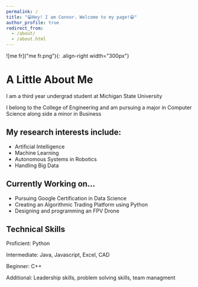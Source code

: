 ```yaml
---
permalink: /
title: "😁Hey! I am Connor. Welcome to my page!😁"
author_profile: true
redirect_from: 
  - /about/
  - /about.html
---
```




![me fr]("me fr.png"){: .align-right width="300px"}

A Little About Me
======

I am a third year undergrad student at Michigan State University

I belong to the College of Engineering and am pursuing a major in Computer Science
along side a minor in Business

My research interests include:
------

- Artificial Intelligence
- Machine Learning
- Autonomous Systems in Robotics
- Handling Big Data

Currently Working on...
------

- Pursuing Google Certification in Data Science
- Creating an Algorithmic Trading Platform using Python
- Designing and programming an FPV Drone

Technical Skills
------

Proficient: Python

Intermediate: Java, Javascript, Excel, CAD

Beginner: C++

Additional: Leadership skills, problem solving skills, team managment


